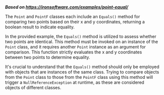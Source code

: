 ***Based on <https://ironsoftware.com/examples/point-equal/>***

The `Point` and `PointF` classes each include an `Equals()` method for comparing two points based on their x and y coordinates, returning a boolean result to indicate equality.

In the provided example, the `Equals()` method is utilized to assess whether two points are identical. This method must be invoked on an instance of the `Point` class, and it requires another `Point` instance as an argument for comparison. This function strictly evaluates the x and y coordinates between two points to determine equality.

It's crucial to understand that the `Equals()` method should only be employed with objects that are instances of the same class. Trying to compare objects from the `Point` class to those from the `PointF` class using this method will trigger a `NullReferenceException` at runtime, as these are considered objects of different classes.